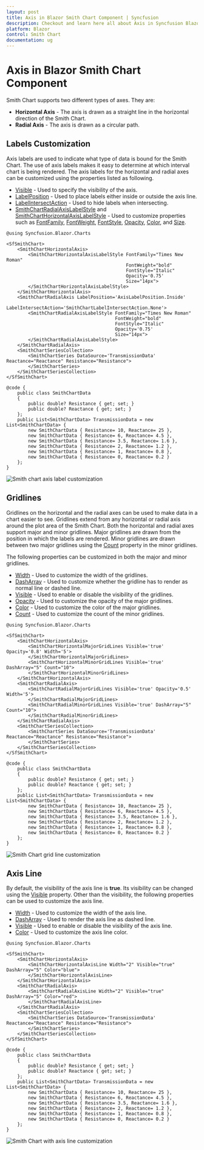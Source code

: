 ```yaml
---
layout: post
title: Axis in Blazor Smith Chart Component | Syncfusion
description: Checkout and learn here all about Axis in Syncfusion Blazor Smith Chart component and much more details.
platform: Blazor
control: Smith Chart
documentation: ug
---
```


# Axis in Blazor Smith Chart Component

Smith Chart supports two different types of axes. They are:
* **Horizontal Axis** - The axis is drawn as a straight line in the horizontal direction of the Smith Chart.
* **Radial Axis** - The axis is drawn as a circular path.

## Labels Customization

Axis labels are used to indicate what type of data is bound for the Smith Chart. The use of axis labels makes it easy to determine at which interval chart is being rendered. The axis labels for the horizontal and radial axes can be customized using the properties listed as following.

* [Visible](https://help.syncfusion.com/cr/blazor/Syncfusion.Blazor.Charts.SmithChartHorizontalAxis.html#Syncfusion_Blazor_Charts_SmithChartHorizontalAxis_Visible) - Used to specify the visibility of the axis.
* [LabelPosition](https://help.syncfusion.com/cr/blazor/Syncfusion.Blazor.Charts.SmithChartHorizontalAxis.html#Syncfusion_Blazor_Charts_SmithChartHorizontalAxis_LabelPosition) - Used to place labels either inside or outside the axis line.
* [LabelIntersectAction](https://help.syncfusion.com/cr/blazor/Syncfusion.Blazor.Charts.SmithChartHorizontalAxis.html#Syncfusion_Blazor_Charts_SmithChartHorizontalAxis_LabelIntersectAction) - Used to hide labels when intersecting.
* [SmithChartRadialAxisLabelStyle](https://help.syncfusion.com/cr/blazor/Syncfusion.Blazor.Charts.SmithChartRadialAxisLabelStyle.html#properties) and [SmithChartHorizontalAxisLabelStyle](https://help.syncfusion.com/cr/blazor/Syncfusion.Blazor.Charts.SmithChartHorizontalAxisLabelStyle.html) - Used to customize properties such as [FontFamily](https://help.syncfusion.com/cr/blazor/Syncfusion.Blazor.Charts.SmithChartCommonFont.html#Syncfusion_Blazor_Charts_SmithChartCommonFont_FontFamily), [FontWeight](https://help.syncfusion.com/cr/blazor/Syncfusion.Blazor.Charts.SmithChartCommonFont.html#Syncfusion_Blazor_Charts_SmithChartCommonFont_FontWeight), [FontStyle](https://help.syncfusion.com/cr/blazor/Syncfusion.Blazor.Charts.SmithChartCommonFont.html#Syncfusion_Blazor_Charts_SmithChartCommonFont_FontStyle), [Opacity](https://help.syncfusion.com/cr/blazor/Syncfusion.Blazor.Charts.SmithChartCommonFont.html#Syncfusion_Blazor_Charts_SmithChartCommonFont_Opacity), [Color](https://help.syncfusion.com/cr/blazor/Syncfusion.Blazor.Charts.SmithChartCommonFont.html#Syncfusion_Blazor_Charts_SmithChartCommonFont_Color), and [Size](https://help.syncfusion.com/cr/blazor/Syncfusion.Blazor.Charts.SmithChartCommonFont.html#Syncfusion_Blazor_Charts_SmithChartCommonFont_Size).

```cshtml
@using Syncfusion.Blazor.Charts

<SfSmithChart>
    <SmithChartHorizontalAxis>
        <SmithChartHorizontalAxisLabelStyle FontFamily="Times New Roman"
                                            FontWeight="bold"
                                            FontStyle="Italic"
                                            Opacity='0.75'
                                            Size="14px">
        </SmithChartHorizontalAxisLabelStyle>
    </SmithChartHorizontalAxis>
    <SmithChartRadialAxis LabelPosition='AxisLabelPosition.Inside'
                          LabelIntersectAction='SmithChartLabelIntersectAction.None'>
        <SmithChartRadialAxisLabelStyle FontFamily="Times New Roman"
                                        FontWeight="bold"
                                        FontStyle="Italic"
                                        Opacity='0.75'
                                        Size="14px">
        </SmithChartRadialAxisLabelStyle>
    </SmithChartRadialAxis>
    <SmithChartSeriesCollection>
        <SmithChartSeries DataSource='TransmissionData' Reactance="Reactance" Resistance="Resistance">
        </SmithChartSeries>
    </SmithChartSeriesCollection>
</SfSmithChart>

@code {
    public class SmithChartData
    {
        public double? Resistance { get; set; }
        public double? Reactance { get; set; }
    };
    public List<SmithChartData> TransmissionData = new List<SmithChartData> {
        new SmithChartData { Resistance= 10, Reactance= 25 },
        new SmithChartData { Resistance= 6, Reactance= 4.5 },
        new SmithChartData { Resistance= 3.5, Reactance= 1.6 },
        new SmithChartData { Resistance= 2, Reactance= 1.2 },
        new SmithChartData { Resistance= 1, Reactance= 0.8 },
        new SmithChartData { Resistance= 0, Reactance= 0.2 }
    };
}
```

![Smith chart axis label customization](./images/Axis/AxisLabelCustomize.png)

## Gridlines

Gridlines on the horizontal and the radial axes can be used to make data in a chart easier to see. Gridlines extend from any horizontal or radial axis around the plot area of the Smith Chart. Both the horizontal and radial axes support major and minor gridlines. Major gridlines are drawn from the position in which the labels are rendered. Minor gridlines are drawn between two major gridlines using the [Count](https://help.syncfusion.com/cr/blazor/Syncfusion.Blazor.Charts.SmithChartHorizontalMinorGridLines.html#Syncfusion_Blazor_Charts_SmithChartHorizontalMinorGridLines_Count) property in the minor gridlines.

The following properties can be customized in both the major and minor gridlines.

* [Width](https://help.syncfusion.com/cr/blazor/Syncfusion.Blazor.Charts.SmithChartHorizontalMinorGridLines.html#Syncfusion_Blazor_Charts_SmithChartHorizontalMinorGridLines_Width) - Used to customize the width of the gridlines.
* [DashArray](https://help.syncfusion.com/cr/blazor/Syncfusion.Blazor.Charts.SmithChartMinorGridLines.html#Syncfusion_Blazor_Charts_SmithChartMinorGridLines_DashArray) - Used to customize whether the gridline has to render as normal line or dashed line.
* [Visible](https://help.syncfusion.com/cr/blazor/Syncfusion.Blazor.Charts.SmithChartHorizontalMinorGridLines.html#Syncfusion_Blazor_Charts_SmithChartHorizontalMinorGridLines_Visible) - Used to enable or disable the visibility of the gridlines.
* [Opacity](https://help.syncfusion.com/cr/blazor/Syncfusion.Blazor.Charts.SmithChartHorizontalMajorGridLines.html#Syncfusion_Blazor_Charts_SmithChartHorizontalMajorGridLines_Opacity) - Used to customize the opacity of the major gridlines.
* [Color](https://help.syncfusion.com/cr/blazor/Syncfusion.Blazor.Charts.SmithChartMajorGridLines.html#Syncfusion_Blazor_Charts_SmithChartMajorGridLines_Color) - Used to customize the color of the major gridlines.
* [Count](https://help.syncfusion.com/cr/blazor/Syncfusion.Blazor.Charts.SmithChartHorizontalMinorGridLines.html#Syncfusion_Blazor_Charts_SmithChartHorizontalMinorGridLines_Count) - Used to customize the count of the minor gridlines.

```cshtml
@using Syncfusion.Blazor.Charts

<SfSmithChart>
    <SmithChartHorizontalAxis>
        <SmithChartHorizontalMajorGridLines Visible='true' Opacity='0.8' Width='5'>
        </SmithChartHorizontalMajorGridLines>
        <SmithChartHorizontalMinorGridLines Visible='true' DashArray="5" Count="10">
        </SmithChartHorizontalMinorGridLines>
    </SmithChartHorizontalAxis>
    <SmithChartRadialAxis>
        <SmithChartRadialMajorGridLines Visible='true' Opacity='0.5' Width='5'>
        </SmithChartRadialMajorGridLines>
        <SmithChartRadialMinorGridLines Visible='true' DashArray="5" Count="10">
        </SmithChartRadialMinorGridLines>
    </SmithChartRadialAxis>
    <SmithChartSeriesCollection>
        <SmithChartSeries DataSource='TransmissionData' Reactance="Reactance" Resistance="Resistance">
        </SmithChartSeries>
    </SmithChartSeriesCollection>
</SfSmithChart>

@code {
    public class SmithChartData
    {
        public double? Resistance { get; set; }
        public double? Reactance { get; set; }
    };
    public List<SmithChartData> TransmissionData = new List<SmithChartData> {
        new SmithChartData { Resistance= 10, Reactance= 25 },
        new SmithChartData { Resistance= 6, Reactance= 4.5 },
        new SmithChartData { Resistance= 3.5, Reactance= 1.6 },
        new SmithChartData { Resistance= 2, Reactance= 1.2 },
        new SmithChartData { Resistance= 1, Reactance= 0.8 },
        new SmithChartData { Resistance= 0, Reactance= 0.2 }
    };
}
```

![Smith Chart grid line customization](./images/Axis/Gridline.png)

## Axis Line

By default, the visibility of the axis line is **true**. Its visibility can be changed using the [Visible](https://help.syncfusion.com/cr/blazor/Syncfusion.Blazor.Charts.SmithChartHorizontalAxisLine.html#Syncfusion_Blazor_Charts_SmithChartHorizontalAxisLine_Visible) property. Other than the visibility, the following properties can be used to customize the axis line.

* [Width](https://help.syncfusion.com/cr/blazor/Syncfusion.Blazor.Charts.SmithChartAxisLine.html#Syncfusion_Blazor_Charts_SmithChartAxisLine_Width) - Used to customize the width of the axis line.
* [DashArray](https://help.syncfusion.com/cr/blazor/Syncfusion.Blazor.Charts.SmithChartAxisLine.html#Syncfusion_Blazor_Charts_SmithChartAxisLine_DashArray) - Used to render the axis line as dashed line.
* [Visible](https://help.syncfusion.com/cr/blazor/Syncfusion.Blazor.Charts.SmithChartHorizontalAxisLine.html#Syncfusion_Blazor_Charts_SmithChartHorizontalAxisLine_Visible) - Used to enable or disable the visibility of the axis line.
* [Color](https://help.syncfusion.com/cr/blazor/Syncfusion.Blazor.Charts.SmithChartAxisLine.html#Syncfusion_Blazor_Charts_SmithChartAxisLine_Color) - Used to customize the axis line color.

```cshtml
@using Syncfusion.Blazor.Charts

<SfSmithChart>
    <SmithChartHorizontalAxis>
        <SmithChartHorizontalAxisLine Width="2" Visible="true" DashArray="5" Color="blue">
        </SmithChartHorizontalAxisLine>
    </SmithChartHorizontalAxis>
    <SmithChartRadialAxis>
        <SmithChartRadialAxisLine Width="2" Visible="true" DashArray="5" Color="red">
        </SmithChartRadialAxisLine>
    </SmithChartRadialAxis>
    <SmithChartSeriesCollection>
        <SmithChartSeries DataSource='TransmissionData' Reactance="Reactance" Resistance="Resistance">
        </SmithChartSeries>
    </SmithChartSeriesCollection>
</SfSmithChart>

@code {
    public class SmithChartData
    {
        public double? Resistance { get; set; }
        public double? Reactance { get; set; }
    };
    public List<SmithChartData> TransmissionData = new List<SmithChartData> {
        new SmithChartData { Resistance= 10, Reactance= 25 },
        new SmithChartData { Resistance= 6, Reactance= 4.5 },
        new SmithChartData { Resistance= 3.5, Reactance= 1.6 },
        new SmithChartData { Resistance= 2, Reactance= 1.2 },
        new SmithChartData { Resistance= 1, Reactance= 0.8 },
        new SmithChartData { Resistance= 0, Reactance= 0.2 }
    };
}
```

![Smith Chart with axis line customization](./images/Axis/Axisline.png)